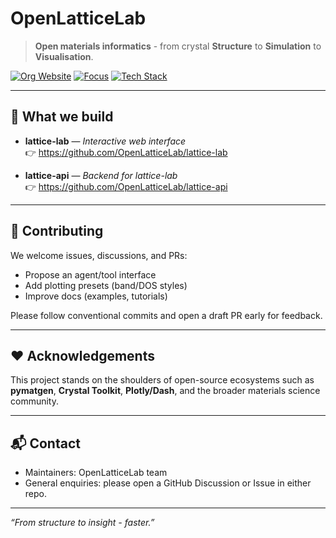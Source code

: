 # OpenLatticeLab

> **Open materials informatics** - from crystal **Structure** to **Simulation** to **Visualisation**.

[![Org Website](https://img.shields.io/badge/website-openlatticelab.org-1)](#)
[![Focus](https://img.shields.io/badge/focus-materials%20analysis-blue)](#)
[![Tech Stack](https://img.shields.io/badge/stack-LLM%20Agents%20%7C%20MCP%20%7C%20VASP%20%7C%20pymatgen%20%7C%20Dash%2FReact-lightgrey)](#)

---

## 🚀 What we build

- **lattice-lab** — *Interactive web interface*  
  👉 https://github.com/OpenLatticeLab/lattice-lab

- **lattice-api** — *Backend for lattice-lab*  
  👉 https://github.com/OpenLatticeLab/lattice-api

---

## 🤝 Contributing

We welcome issues, discussions, and PRs:
- Propose an agent/tool interface  
- Add plotting presets (band/DOS styles)  
- Improve docs (examples, tutorials)  

Please follow conventional commits and open a draft PR early for feedback.

---

## ❤️ Acknowledgements

This project stands on the shoulders of open-source ecosystems such as **pymatgen**, **Crystal Toolkit**, **Plotly/Dash**, and the broader materials science community.

---

## 📬 Contact

- Maintainers: OpenLatticeLab team  
- General enquiries: please open a GitHub Discussion or Issue in either repo.  

---
*“From structure to insight - faster.”*
